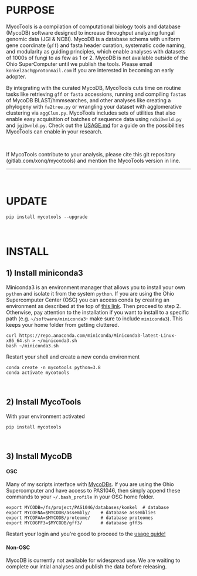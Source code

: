 # PURPOSE
MycoTools is a compilation of computational biology tools and database (MycoDB) software designed to increase throughput analyzing fungal genomic data (JGI & NCBI). MycoDB is a database schema with uniform gene coordinate (`gff`) and fasta header curation, systematic code naming, and modularity as guiding principles, which enable analyses with datasets of 1000s of fungi to as few as 1 or 2. MycoDB is not available outside of the Ohio SuperComputer until we publish the tools. Please email `konkelzach@protonmail.com` if you are interested in becoming an early adopter.

By integrating with the curated MycoDB, MycoTools cuts time on routine tasks like retrieving `gff` or `fasta` accessions, running and compiling `fasta`s of MycoDB BLAST/hmmsearches, and other analyses like creating a phylogeny with `fa2tree.py` or wrangling your dataset with agglomerative clustering via `aggClus.py`. MycoTools includes sets of utilities that also enable easy acquisition of batches of sequence data using `ncbiDwnld.py` and `jgiDwnld.py`. Check out the [USAGE.md](https://gitlab.com/xonq/mycotools/-/blob/master/mycotools/USAGE.md) for a guide on the possibilities MycoTools can enable in your research. 

<br />

If MycoTools contribute to your analysis, please cite this git repository (gitlab.com/xonq/mycotools) and mention the MycoTools version in line.

---

<br />

# UPDATE
```
pip install mycotools --upgrade
```

<br />

# INSTALL
## 1) Install miniconda3
Miniconda3 is an environment manager that allows you to install your own `python` and isolate it from the system `python`. If you are using the Ohio Supercomputer Center (OSC) you can access conda by creating an environment as described at the top of [this link](https://www.osc.edu/resources/getting_started/howto/howto_add_python_packages_using_the_conda_package_manager). Then proceed to step 2.
Otherwise, pay attention to the installation if you want to install to a specific path (e.g. `~/software/miniconda3`- make sure to include `miniconda3`). This keeps your home folder from getting cluttered. 

```	
curl https://repo.anaconda.com/miniconda/Miniconda3-latest-Linux-x86_64.sh > ~/miniconda3.sh
bash ~/miniconda3.sh
```

Restart your shell and create a new conda environment
```
conda create -n mycotools python=3.8
conda activate mycotools
```

<br />

## 2) Install MycoTools
With your environment activated
```
pip install mycotools
```

<br />

## 3) Install MycoDB 
#### OSC
Many of my scripts interface with [MycoDBs](https://gitlab.com/xonq/mycodb/-/blob/master/README.md). If you are using the Ohio Supercomputer and have access to PAS1046, then simply append these commands to your `~/.bash_profile` in your OSC home folder.
```
export MYCODB=/fs/project/PAS1046/databases/konkel 	# database
export MYCOFNA=$MYCODB/assembly/ 	# database assemblies
export MYCOFAA=$MYCODB/proteome/ 	# database proteomes
export MYCOGFF3=$MYCODB/gff3/ 		# database gff3s
```

Restart your login and you're good to proceed to the [usage guide!](https://gitlab.com/xonq/mycotools/-/blob/master/mycotools/USAGE.md)

#### Non-OSC
MycoDB is currently not available for widespread use. We are waiting to complete our intial analyses and publish the data before releasing.
